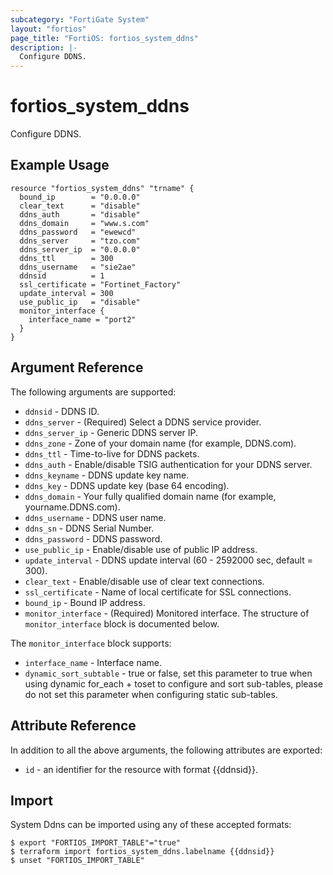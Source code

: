 ```yaml
---
subcategory: "FortiGate System"
layout: "fortios"
page_title: "FortiOS: fortios_system_ddns"
description: |-
  Configure DDNS.
---
```


# fortios_system_ddns
Configure DDNS.

## Example Usage

```hcl
resource "fortios_system_ddns" "trname" {
  bound_ip        = "0.0.0.0"
  clear_text      = "disable"
  ddns_auth       = "disable"
  ddns_domain     = "www.s.com"
  ddns_password   = "ewewcd"
  ddns_server     = "tzo.com"
  ddns_server_ip  = "0.0.0.0"
  ddns_ttl        = 300
  ddns_username   = "sie2ae"
  ddnsid          = 1
  ssl_certificate = "Fortinet_Factory"
  update_interval = 300
  use_public_ip   = "disable"
  monitor_interface {
    interface_name = "port2"
  }
}
```

## Argument Reference


The following arguments are supported:

* `ddnsid` - DDNS ID.
* `ddns_server` - (Required) Select a DDNS service provider.
* `ddns_server_ip` - Generic DDNS server IP.
* `ddns_zone` - Zone of your domain name (for example, DDNS.com).
* `ddns_ttl` - Time-to-live for DDNS packets.
* `ddns_auth` - Enable/disable TSIG authentication for your DDNS server.
* `ddns_keyname` - DDNS update key name.
* `ddns_key` - DDNS update key (base 64 encoding).
* `ddns_domain` - Your fully qualified domain name (for example, yourname.DDNS.com).
* `ddns_username` - DDNS user name.
* `ddns_sn` - DDNS Serial Number.
* `ddns_password` - DDNS password.
* `use_public_ip` - Enable/disable use of public IP address.
* `update_interval` - DDNS update interval (60 - 2592000 sec, default = 300).
* `clear_text` - Enable/disable use of clear text connections.
* `ssl_certificate` - Name of local certificate for SSL connections.
* `bound_ip` - Bound IP address.
* `monitor_interface` - (Required) Monitored interface. The structure of `monitor_interface` block is documented below.

The `monitor_interface` block supports:

* `interface_name` - Interface name.
* `dynamic_sort_subtable` - true or false, set this parameter to true when using dynamic for_each + toset to configure and sort sub-tables, please do not set this parameter when configuring static sub-tables.

## Attribute Reference

In addition to all the above arguments, the following attributes are exported:
* `id` - an identifier for the resource with format {{ddnsid}}.

## Import

System Ddns can be imported using any of these accepted formats:
```
$ export "FORTIOS_IMPORT_TABLE"="true"
$ terraform import fortios_system_ddns.labelname {{ddnsid}}
$ unset "FORTIOS_IMPORT_TABLE"
```
